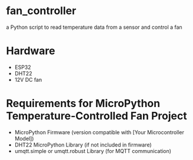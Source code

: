 # fan_controller
a Python script to read temperature data from a sensor and control a fan

# Hardware
- ESP32
- DHT22
- 12V DC fan

# Requirements for MicroPython Temperature-Controlled Fan Project
- MicroPython Firmware (version compatible with [Your Microcontroller Model])
- DHT22 MicroPython Library (if not included in firmware)
- umqtt.simple or umqtt.robust Library (for MQTT communication)
